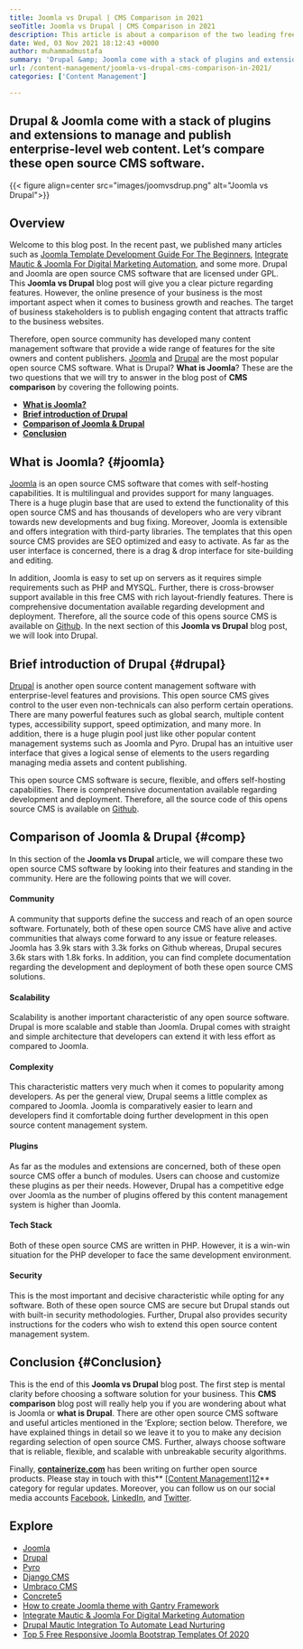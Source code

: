 ```yaml
---
title: Joomla vs Drupal | CMS Comparison in 2021
seoTitle: Joomla vs Drupal | CMS Comparison in 2021
description: This article is about a comparison of the two leading free CMS software Joomla vs Drupal. Both software are self-hosted and come with a wide range of plugins.
date: Wed, 03 Nov 2021 18:12:43 +0000
author: muhammadmustafa
summary: 'Drupal &amp; Joomla come with a stack of plugins and extensions to manage and publish enterprise-level web content. Let’s compare these open source CMS software.'
url: /content-management/joomla-vs-drupal-cms-comparison-in-2021/
categories: ['Content Management']

---
```

## Drupal & Joomla come with a stack of plugins and extensions to manage and publish enterprise-level web content. Let’s compare these open source CMS software.

{{< figure align=center src="images/joomvsdrup.png" alt="Joomla vs Drupal">}}  

## **Overview**

Welcome to this blog post. In the recent past, we published many articles such as [Joomla Template Development Guide For The Beginners][1], [Integrate Mautic & Joomla For Digital Marketing Automation][2], and some more. Drupal and Joomla are open source CMS software that are licensed under GPL. This **Joomla vs Drupal** blog post will give you a clear picture regarding features. However, the online presence of your business is the most important aspect when it comes to business growth and reaches. The target of business stakeholders is to publish engaging content that attracts traffic to the business websites.

Therefore, open source community has developed many content management software that provide a wide range of features for the site owners and content publishers. [Joomla][3] and [Drupal][4] are the most popular open source CMS software. What is Drupal? **What is Joomla**? These are the two questions that we will try to answer in the blog post of **CMS comparison** by covering the following points. 

  * **[What is Joomla?][5]**
  * **[Brief introduction of Drupal][6]**
  * **[Comparison of Joomla & Drupal][7]** 
  * **[Conclusion][8]** 

## What is Joomla? {#joomla}

[Joomla][3] is an open source CMS software that comes with self-hosting capabilities. It is multilingual and provides support for many languages. There is a huge plugin base that are used to extend the functionality of this open source CMS and has thousands of developers who are very vibrant towards new developments and bug fixing. Moreover, Joomla is extensible and offers integration with third-party libraries. The templates that this open source CMS provides are SEO optimized and easy to activate. As far as the user interface is concerned, there is a drag & drop interface for site-building and editing.

In addition, Joomla is easy to set up on servers as it requires simple requirements such as PHP and MYSQL. Further, there is cross-browser support available in this free CMS with rich layout-friendly features. There is comprehensive documentation available regarding development and deployment. Therefore, all the source code of this opens source CMS is available on [Github][9]. In the next section of this **Joomla vs Drupal** blog post, we will look into Drupal. 

## Brief introduction of Drupal {#drupal}

[Drupal][4] is another open source content management software with enterprise-level features and provisions. This open source CMS gives control to the user even non-technicals can also perform certain operations. There are many powerful features such as global search, multiple content types, accessibility support, speed optimization, and many more. In addition, there is a huge plugin pool just like other popular content management systems such as Joomla and Pyro. Drupal has an intuitive user interface that gives a logical sense of elements to the users regarding managing media assets and content publishing. 

This open source CMS software is secure, flexible, and offers self-hosting capabilities. There is comprehensive documentation available regarding development and deployment. Therefore, all the source code of this opens source CMS is available on [Github][10].

## Comparison of Joomla & Drupal {#comp}

In this section of the **Joomla vs Drupal** article, we will compare these two open source CMS software by looking into their features and standing in the community. Here are the following points that we will cover. 

#### Community

A community that supports define the success and reach of an open source software. Fortunately, both of these open source CMS have alive and active communities that always come forward to any issue or feature releases. Joomla has 3.9k stars with 3.3k forks on Github whereas, Drupal secures 3.6k stars with 1.8k forks. In addition, you can find complete documentation regarding the development and deployment of both these open source CMS solutions. 

#### Scalability

Scalability is another important characteristic of any open source software. Drupal is more scalable and stable than Joomla. Drupal comes with straight and simple architecture that developers can extend it with less effort as compared to Joomla. 

#### Complexity 

This characteristic matters very much when it comes to popularity among developers. As per the general view, Drupal seems a little complex as compared to Joomla. Joomla is comparatively easier to learn and developers find it comfortable doing further development in this open source content management system. 

#### Plugins

As far as the modules and extensions are concerned, both of these open source CMS offer a bunch of modules. Users can choose and customize these plugins as per their needs. However, Drupal has a competitive edge over Joomla as the number of plugins offered by this content management system is higher than Joomla. 

#### Tech Stack 

Both of these open source CMS are written in PHP. However, it is a win-win situation for the PHP developer to face the same development environment. 

#### Security

This is the most important and decisive characteristic while opting for any software. Both of these open source CMS are secure but Drupal stands out with built-in security methodologies. Further, Drupal also provides security instructions for the coders who wish to extend this open source content management system.

## Conclusion {#Conclusion}

This is the end of this **Joomla vs Drupal** blog post. The first step is mental clarity before choosing a software solution for your business. This **CMS comparison** blog post will really help you if you are wondering about what is Joomla or **what is Drupal**. There are other open source CMS software and useful articles mentioned in the ‘Explore; section below. Therefore, we have explained things in detail so we leave it to you to make any decision regarding selection of open source CMS. Further, always choose software that is reliable, flexible, and scalable with unbreakable security algorithms.

Finally, **[containerize.com][11]** has been writing on further open source products. Please stay in touch with this** [[Content Management][12]][12]** category for regular updates. Moreover, you can follow us on our social media accounts [Facebook][13], [LinkedIn][14], and [Twitter][15].

## Explore

  * [Joomla][3]
  * [Drupal][4]
  * [Pyro][16]
  * [Django CMS][17]
  * [Umbraco CMS][18]
  * [Concrete5][19]
  * [How to create Joomla theme with Gantry Framework][20]
  * [Integrate Mautic & Joomla For Digital Marketing Automation][2]
  * [Drupal Mautic Integration To Automate Lead Nurturing][21]
  * [Top 5 Free Responsive Joomla Bootstrap Templates Of 2020][22]

 [1]: https://blog.containerize.com/2020/09/29/responsive-joomla-templates-tutorial/
 [2]: https://blog.containerize.com/2020/10/09/integrate-mautic-with-joomla-for-marketing-automation/
 [3]: https://products.containerize.com/content-management/joomla
 [4]: https://products.containerize.com/content-management/drupal
 [5]: #joomla
 [6]: #drupal
 [7]: #comp
 [8]: #Conclusion
 [9]: https://github.com/joomla/joomla-cms
 [10]: https://github.com/drupal/drupal
 [11]: https://www.containerize.com/
 [12]: https://products.containerize.com/content-management/
 [13]: https://web.facebook.com/containerize
 [14]: https://www.linkedin.com/company/containerize/
 [15]: https://twitter.com/containerize_co
 [16]: https://products.containerize.com/content-management/pyro
 [17]: https://products.containerize.com/content-management/django
 [18]: https://products.containerize.com/content-management/umbraco
 [19]: https://products.containerize.com/content-management/concrete5
 [20]: https://blog.containerize.com/2020/10/16/how-to-create-joomla-theme-with-gantry-framework/
 [21]: https://blog.containerize.com/2020/10/14/mautic-and-drupal-integration-to-automate-lead-nurturing/
 [22]: https://blog.containerize.com/2020/10/09/top-5-best-free-responsive-joomla-templates-of-2020/